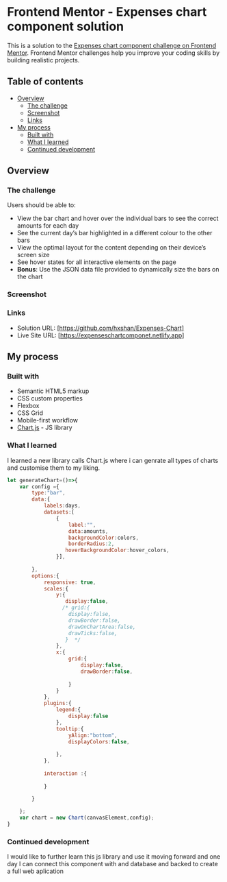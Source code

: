 # Frontend Mentor - Expenses chart component solution

This is a solution to the [Expenses chart component challenge on Frontend Mentor](https://www.frontendmentor.io/challenges/expenses-chart-component-e7yJBUdjwt). Frontend Mentor challenges help you improve your coding skills by building realistic projects. 

## Table of contents

- [Overview](#overview)
  - [The challenge](#the-challenge)
  - [Screenshot](#screenshot)
  - [Links](#links)
- [My process](#my-process)
  - [Built with](#built-with)
  - [What I learned](#what-i-learned)
  - [Continued development](#continued-development)


## Overview

### The challenge

Users should be able to:

- View the bar chart and hover over the individual bars to see the correct amounts for each day
- See the current day’s bar highlighted in a different colour to the other bars
- View the optimal layout for the content depending on their device’s screen size
- See hover states for all interactive elements on the page
- **Bonus**: Use the JSON data file provided to dynamically size the bars on the chart

### Screenshot



### Links

- Solution URL: [https://github.com/hxshan/Expenses-Chart]
- Live Site URL: [https://expenseschartcomponet.netlify.app]

## My process

### Built with

- Semantic HTML5 markup
- CSS custom properties
- Flexbox
- CSS Grid
- Mobile-first workflow
- [Chart.js](https://www.chartjs.org) - JS library

### What I learned
I learned a new library calls Chart.js where i can genrate all types of charts and customise them to my liking. 

```js
let generateChart=()=>{
    var config ={
        type:"bar",
        data:{
            labels:days,
            datasets:[
                {
                    label:"",
                    data:amounts,
                    backgroundColor:colors,
                    borderRadius:2,
                   hoverBackgroundColor:hover_colors,
                }],
        
        },
        options:{
            responsive: true,
            scales:{
                y:{
                   display:false,
                  /* grid:{
                    display:false,
                    drawBorder:false,
                    drawOnChartArea:false,
                    drawTicks:false,
                   }  */
                },
                x:{
                    grid:{
                        display:false, 
                        drawBorder:false,
                        
                    }
                }
            },
            plugins:{
                legend:{
                    display:false
                },
                tooltip:{
                    yAlign:"bottom",
                    displayColors:false,
                  
                },
            },
            
            interaction :{
                
            }

        }
       
    };
    var chart = new Chart(canvasElement,config);
}
```


### Continued development
I would like to further learn this js library and use it moving forward and one day I can connect this component with and database and backed to create a full web aplication
